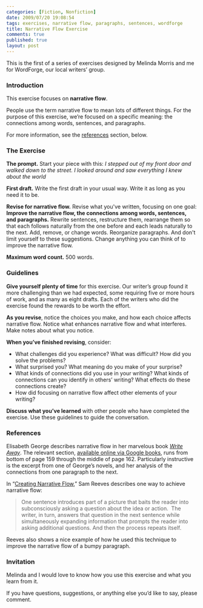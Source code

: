 ```yaml
--- 
categories: [Fiction, Nonfiction]
date: 2009/07/20 19:08:54
tags: exercises, narrative flow, paragraphs, sentences, wordforge
title: Narrative Flow Exercise
comments: true
published: true
layout: post
---
```


This is the first of a series of exercises designed by Melinda Morris and me for WordForge, our local writers’ group.

### Introduction

This exercise focuses on **narrative flow**.

People use the term narrative flow to mean lots of different things. For the purpose of this exercise, we’re focused on a specific meaning: the connections among words, sentences, and paragraphs.

For more information, see the <a href="#references">references</a> section, below.

### The Exercise

**The prompt.** Start your piece with this: *I stepped out of my front door and walked down to the street. I looked around and saw everything I knew about the world*

**First draft.** Write the first draft in your usual way. Write it as long as you need it to be.

**Revise for narrative flow.** Revise what you've written, focusing on one goal: **Improve the narrative flow, the connections among words, sentences, and paragraphs.** Rewrite sentences, restructure them, rearrange them so that each follows naturally from the one before and each leads naturally to the next. Add, remove, or change words. Reorganize paragraphs. And don't limit yourself to these suggestions. Change anything you can think of to improve the narrative flow.

**Maximum word count.** 500 words.

### Guidelines

**Give yourself plenty of time** for this exercise. Our writer’s group found it more challenging than we had expected, some requiring five or more hours of work, and as many as eight drafts. Each of the writers who did the exercise found the rewards to be worth the effort.

**As you revise**, notice the choices you make, and how each choice affects narrative flow. Notice what enhances narrative flow and what interferes. Make notes about what you notice.

**When you’ve finished revising**, consider:

* What challenges did you experience? What was difficult? How did you solve the problems?
* What surprised you? What meaning do you make of your surprise?
* What kinds of connections did you use in your writing? What kinds of connections can you identify in others’ writing? What effects do these connections create?
* How did focusing on narrative flow affect other elements of your writing?

**Discuss what you’ve learned** with other people who have completed the exercise. Use these guidelines to guide the conversation.

### <a id="references">References</a>

Elisabeth George describes narrative flow in her marvelous book <a href="//www.amazon.com/exec/obidos/ASIN/0060560428/dalehemery-20">*Write Away*</a>. The relevant section, <a href="http://books.google.com/books?id=fn1_b7s86PwC&amp;lpg=PA159&amp;ots=lOzTVXQ3mu&amp;dq=narrative flow&amp;pg=PA159">available online via Google books</a>, runs from bottom of page 159 through the middle of page 162. Particularly instructive is the excerpt from one of George’s novels, and her analysis of the connections from one paragraph to the next.

In “<a href="http://www.fmwriters.com/Visionback/Issue14/wbinvisiblequestions.htm">Creating Narrative Flow</a>,” Sam Reeves describes one way to achieve narrative flow:

<blockquote>One sentence introduces part of a picture that baits the reader into subconsciously asking a question about the idea or action.  The writer, in turn, answers that question in the next sentence while simultaneously expanding information that prompts the reader into asking additional questions. And then the process repeats itself.</blockquote>

Reeves also shows a nice example of how he used this technique to improve the narrative flow of a bumpy paragraph.

### Invitation

Melinda and I would love to know how you use this exercise and what you learn from it.

If you have questions, suggestions, or anything else you’d like to say, please comment.
